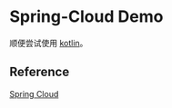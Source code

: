 # Spring-Cloud Demo
顺便尝试使用 [kotlin](https://github.com/JetBrains/kotlin)。

## Reference
[Spring Cloud](https://projects.spring.io/spring-cloud/spring-cloud.html)